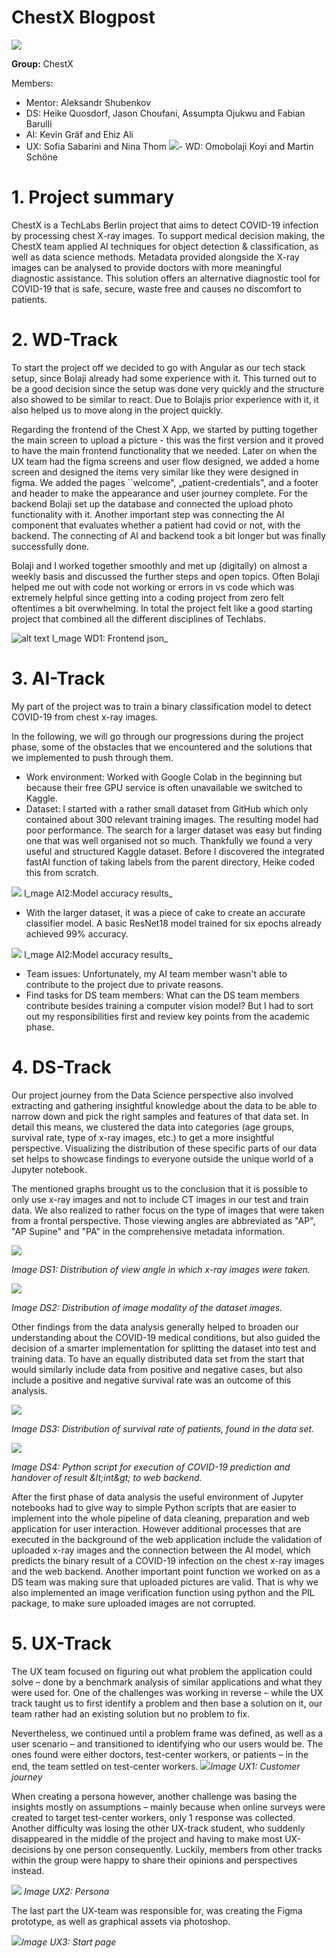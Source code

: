 # ChestX Blogpost

![](RackMultipart20210711-4-peirop_html_90aab3a7575c2aa1.png)

**Group:** ChestX

Members:

- Mentor: Aleksandr Shubenkov
- DS: Heike Quosdorf, Jason Choufani, Assumpta Ojukwu and Fabian Barulli
- AI: Kevin Gräf and Ehiz Ali
- UX: Sofia Sabarini and Nina Thom ![](RackMultipart20210711-4-peirop_html_292edfa081cc2787.gif)- WD: Omobolaji Koyi and Martin Schöne

# 1. Project summary

ChestX is a TechLabs Berlin project that aims to detect COVID-19 infection by processing chest X-ray images. To support medical decision making, the ChestX team applied AI techniques for object detection &amp; classification, as well as data science methods. Metadata provided alongside the X-ray images can be analysed to provide doctors with more meaningful diagnostic assistance. This solution offers an alternative diagnostic tool for COVID-19 that is safe, secure, waste free and causes no discomfort to patients.

#

# 2. WD-Track

To start the project off we decided to go with Angular as our tech stack setup, since Bolaji already had some experience with it. This turned out to be a good decision since the setup was done very quickly and the structure also showed to be similar to react. Due to Bolajis prior experience with it, it also helped us to move along in the project quickly.

Regarding the frontend of the Chest X App, we started by putting together the main screen to upload a picture - this was the first version and it proved to have the main frontend functionality that we needed. Later on when the UX team had the figma screens and user flow designed, we added a home screen and designed the items very similar like they were designed in figma. We added the pages ``welcome&quot;, „patient-credentials&quot;, and a footer and header to make the appearance and user journey complete. For the backend Bolaji set up the database and connected the upload photo functionality with it. Another important step was connecting the AI component that evaluates whether a patient had covid or not, with the backend. The connecting of AI and backend took a bit longer but was finally successfully done.

Bolaji and I worked together smoothly and met up (digitally) on almost a weekly basis and discussed the further steps and open topics. Often Bolaji helped me out with code not working or errors in vs code which was extremely helpful since getting into a coding project from zero felt oftentimes a bit overwhelming. In total the project felt like a good starting project that combined all the different disciplines of Techlabs.

![alt text](https://github.com/TechLabs-Berlin/st21-chestX/blob/main/Blog%20Images/WD.PNG) I_mage WD1: Frontend json_

# 3. AI-Track

My part of the project was to train a binary classification model to detect COVID-19 from chest x-ray images.

In the following, we will go through our progressions during the project phase, some of the obstacles that we encountered and the solutions that we implemented to push through them.

- Work environment: Worked with Google Colab in the beginning but because their free GPU service is often unavailable we switched to Kaggle.
- Dataset: I started with a rather small dataset from GitHub which only contained about 300 relevant training images. The resulting model had poor performance. The search for a larger dataset was easy but finding one that was well organised not so much. Thankfully we found a very useful and structured Kaggle dataset. Before I discovered the integrated fastAI function of taking labels from the parent directory, Heike coded this from scratch.

![](RackMultipart20210711-4-peirop_html_97ff51e6a1a9eda4.png)
 I_mage AI2:Model accuracy results_

- With the larger dataset, it was a piece of cake to create an accurate classifier model. A basic ResNet18 model trained for six epochs already achieved 99% accuracy.

![](RackMultipart20210711-4-peirop_html_3fcc55bce7ecfd0b.png)
 I_mage AI2:Model accuracy results_

- Team issues: Unfortunately, my AI team member wasn&#39;t able to contribute to the project due to private reasons.
- Find tasks for DS team members: What can the DS team members contribute besides training a computer vision model? But I had to sort out my responsibilities first and review key points from the academic phase.

#

# 4. DS-Track

Our project journey from the Data Science perspective also involved extracting and gathering insightful knowledge about the data to be able to narrow down and pick the right samples and features of that data set. In detail this means, we clustered the data into categories (age groups, survival rate, type of x-ray images, etc.) to get a more insightful perspective. Visualizing the distribution of these specific parts of our data set helps to showcase findings to everyone outside the unique world of a Jupyter notebook.

The mentioned graphs brought us to the conclusion that it is possible to only use x-ray images and not to include CT images in our test and train data. We also realized to rather focus on the type of images that were taken from a frontal perspective. Those viewing angles are abbreviated as &quot;AP&quot;, &quot;AP Supine&quot; and &quot;PA&quot; in the comprehensive metadata information.

![](RackMultipart20210711-4-peirop_html_e921cea9a469541c.png)

_Image DS1:
 Distribution of view angle in which x-ray images were taken._

![](RackMultipart20210711-4-peirop_html_6495e06151ac6619.png)

_Image DS2:
 Distribution of image modality of the dataset images._

Other findings from the data analysis generally helped to broaden our understanding about the COVID-19 medical conditions, but also guided the decision of a smarter implementation for splitting the dataset into test and training data. To have an equally distributed data set from the start that would similarly include data from positive and negative cases, but also include a positive and negative survival rate was an outcome of this analysis.

![](RackMultipart20210711-4-peirop_html_8e5061620de61886.png)

_Image DS3:
 Distribution of survival rate of patients, found in the data set._

![](RackMultipart20210711-4-peirop_html_fdd58652cddbacdc.png)

_Image DS4:
 Python script for execution of COVID-19 prediction and handover of result \&lt;int\&gt; to web backend._

After the first phase of data analysis the useful environment of Jupyter notebooks had to give way to simple Python scripts that are easier to implement into the whole pipeline of data cleaning, preparation and web application for user interaction. However additional processes that are executed in the background of the web application include the validation of uploaded x-ray images and the connection between the AI model, which predicts the binary result of a COVID-19 infection on the chest x-ray images and the web backend.
 Another important point function we worked on as a DS team was making sure that uploaded pictures are valid. That is why we also implemented an image verification function using python and the PIL package, to make sure uploaded images are not corrupted.

# 5. UX-Track

The UX team focused on figuring out what problem the application could solve – done by a benchmark analysis of similar applications and what they were used for. One of the challenges was working in reverse – while the UX track taught us to first identify a problem and then base a solution on it, our team rather had an existing solution but no problem to fix.

Nevertheless, we continued until a problem frame was defined, as well as a user scenario – and transitioned to identifying who our users would be. The ones found were either doctors, test-center workers, or patients – in the end, the team settled on test-center workers. ![](RackMultipart20210711-4-peirop_html_da65cadb0e0882f1.png)_Image UX1: Customer journey_

When creating a persona however, another challenge was basing the insights mostly on assumptions – mainly because when online surveys were created to target test-center workers, only 1 response was collected. Another difficulty was losing the other UX-track student, who suddenly disappeared in the middle of the project and having to make most UX-decisions by one person consequently. Luckily, members from other tracks within the group were happy to share their opinions and perspectives instead.

![](RackMultipart20210711-4-peirop_html_a9e09b2c7cd56c23.jpg)
_Image UX2: Persona_

The last part the UX-team was responsible for, was creating the Figma prototype, as well as graphical assets via photoshop.

![](RackMultipart20210711-4-peirop_html_1b1477391e0fcba2.jpg)_Image UX3: Start page_

